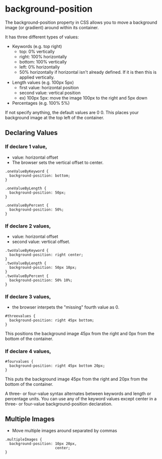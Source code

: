 # background-position

The background-position property in CSS allows you to move a background image (or gradient) around within its container.

It has three different types of values:
- Keywords (e.g. top right)
  - top: 0% vertically
  - right: 100% horizontally
  - bottom: 100% vertically
  - left: 0% horizontally
  - 50% horizontally if horizontal isn't already defined. If it is then this is applied vertically.
- Length values (e.g. 100px 5px)
  - first value: horizontal position
  - second value: vertical position
  - ex) 100px 5px: move the image 100px to the right and 5px down
- Percentages (e.g. 100% 5%)

If not specify anything, the default values are 0 0. This places your background image at the top left of the container.

## Declaring Values

### If declare 1 value,

- value: horizontal offset
- The browser sets the vertical offset to center.

```
.oneValueByKeyword {
  background-position: bottom;
}

.oneValueByLength {
  background-position: 50px;
}

.oneValueByPercent {
  background-position: 50%;
}
```

### If declare 2 values,

- value: horizontal offset
- second value: vertical offset.

```
.twoValueByKeyword {
  background-position: right center;
}
.twoValueByLength {
  background-position: 50px 10px;
}
.twoValueByPercent {
  background-position: 50% 10%;
}
```

### If declare 3 values,

- the browser interpets the "missing" fourth value as 0. 

```
#threevalues {
  background-position: right 45px bottom;
}
```

This positions the background image 45px from the right and 0px from the bottom of the container.



### If declare 4 values,

```
#fourvalues {
  background-position: right 45px bottom 20px;
}
```

This puts the background image 45px from the right and 20px from the bottom of the container.


A three- or four-value syntax alternates between keywords and length or percentage units. You can use any of the keyword values except center in a three- or four-value background-position declaration.


## Multiple Images

- Move multiple images around separated by commas

```
.multipleImages {
  background-position: 10px 20px,
                       center;
}
```